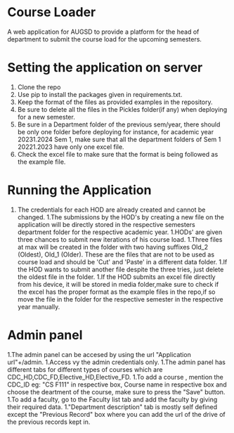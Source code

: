 # Course Loader
A web application for AUGSD to provide a platform for the head of department to submit the course load for the upcoming semesters.

# Setting the application on server
1. Clone the repo
1. Use pip to install the packages given in requirements.txt. 
1. Keep the format of the files as provided examples in the repository.
1. Be sure to delete all the files in the Pickles folder(if any) when deploying for a new semester.
1. Be sure in a Department folder of the previous sem/year, there should be only one folder before deploying for instance, for academic year 20231.2024 Sem 1, make sure that all the department folders of Sem 1 20221.2023 have only one excel file.
1. Check the excel file to make sure that the format is being followed as the example file.

# Running the Application
1. The credentials for each HOD are already created and cannot be changed.
1.The submissions by the HOD's by creating a new file on the application will be directly stored in the respective semesters department folder for the respective academic year.
1.HODs' are given three chances to submit new iterations of his course load.
1.Three files at max will be created in the folder with two having suffixes Old_2 (Oldest), Old_1 (Older). These are the files that are not to be used as course load and should be 'Cut' and 'Paste' in a different data folder.
1.If the HOD wants to submit another file despite the three tries, just delete the oldest file in the folder.
1.If the HOD submits an excel file directly from his device, it will be stored in media folder,make sure to check if the excel has the proper format as the example files in the repo,if so move the file in the folder for the respective semester in the respective year manually.

# Admin panel
1.The admin panel can be accesed by using the url "Application url"+/admin.
1.Access vy the admin credentials only.
1.The admin panel has different tabs for different types of courses which are CDC_HD,CDC_FD,Elective_HD,Elective_FD.
1.To add a course , mention the CDC_ID eg: "CS F111" in respective box, Course name in respective box and  choose the deartment of the course, make sure to press the "Save" button.
1.To add a faculty, go to the Faculty list tab and add the faculty by giving their required data.
1."Department description" tab  is mostly self defined except the "Previous Record" box where you can add the url of the drive of the previous records kept in. 
